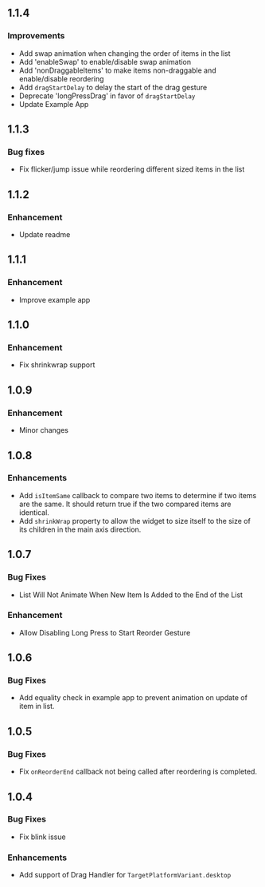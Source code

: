 ## 1.1.4

### Improvements
- Add swap animation when changing the order of items in the list
- Add 'enableSwap' to enable/disable swap animation
- Add 'nonDraggableItems' to make items non-draggable and enable/disable reordering
- Add `dragStartDelay` to delay the start of the drag gesture
- Deprecate 'longPressDrag' in favor of `dragStartDelay`
- Update Example App

## 1.1.3

### Bug fixes
- Fix flicker/jump issue while reordering different sized items in the list

## 1.1.2

### Enhancement
- Update readme

## 1.1.1

### Enhancement
- Improve example app

## 1.1.0

### Enhancement
- Fix shrinkwrap support

## 1.0.9

### Enhancement
- Minor changes

## 1.0.8

### Enhancements
- Add `isItemSame` callback to compare two items to determine if two items are the same. It should return true if the two compared items are identical.
- Add `shrinkWrap` property to allow the widget to size itself to the size of its children in the main axis direction.

## 1.0.7

### Bug Fixes
- List Will Not Animate When New Item Is Added to the End of the List 

### Enhancement
- Allow Disabling Long Press to Start Reorder Gesture

## 1.0.6 

### Bug Fixes
- Add equality check in example app to prevent animation on update of item in list.

## 1.0.5 

### Bug Fixes
- Fix `onReorderEnd` callback not being called after reordering is completed.

## 1.0.4 

### Bug Fixes
- Fix blink issue

### Enhancements
- Add support of Drag Handler for `TargetPlatformVariant.desktop`





